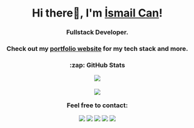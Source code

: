 
<h1 align="center">Hi there👋, I'm <a href="https://ismailcankaratas.github.io/">İsmail Can</a>!</h1> 
<h3 align="center">Fullstack Developer.</h3>

<h3 align="center">Check out my <a href="https://ismailcankaratas.com.tr/" target="_blank">portfolio website</a> for my tech stack and more.</h3>

<h3 align="center">:zap: GitHub Stats</p>

<p align="center">
<img src="https://github-readme-stats-eight-theta.vercel.app/api?username=ismailcankaratas&show_icons=true&theme=tokyonight&include_all_commits=true&count_private=true" />
<br /><br />
<img src="https://github-readme-streak-stats.herokuapp.com/?user=ismailcankaratas&theme=tokyonight&hide_border=false"/>
<!--
<img src="https://github-readme-stats-eight-theta.vercel.app/api/top-langs/?username=ismailcankaratas&layout=compact&langs_count=8&theme=tokyonight"/>
-->
 
</p>

<p align="center">Feel free to contact:</p>

<p align="center">
 <a href="https://www.linkedin.com/in/ismailcankaratas" target="_blank"><img src="https://img.shields.io/badge/linkedin-%230077B5.svg?&style=for-the-badge&logo=linkedin&logoColor=white"></a> 
<a href="https://stackoverflow.com/users/17546497/%c4%b0smail-can-karata%c5%9f" target="_blank"><img src="https://img.shields.io/badge/stack%20overflow-FE7A16?logo=stack-overflow&logoColor=white&style=for-the-badge"></a> 
    <a href="https://www.instagram.com/ismailcankaratas_" target="_blank"><img src="https://img.shields.io/badge/Instagram-E4405F?style=for-the-badge&logo=instagram&logoColor=white"></a> 
  <a href="https://twitter.com/ismailcankarats" target="_blank"><img src="https://img.shields.io/badge/Twitter-1DA1F2?style=for-the-badge&logo=twitter&logoColor=white"></a>
  <a href="mailto:ismailcankaratasss@gmail.com" target="_blank"><img src="https://img.shields.io/badge/mail-EA4335?style=for-the-badge&logo=gmail&logoColor=white"></a>
</p>

